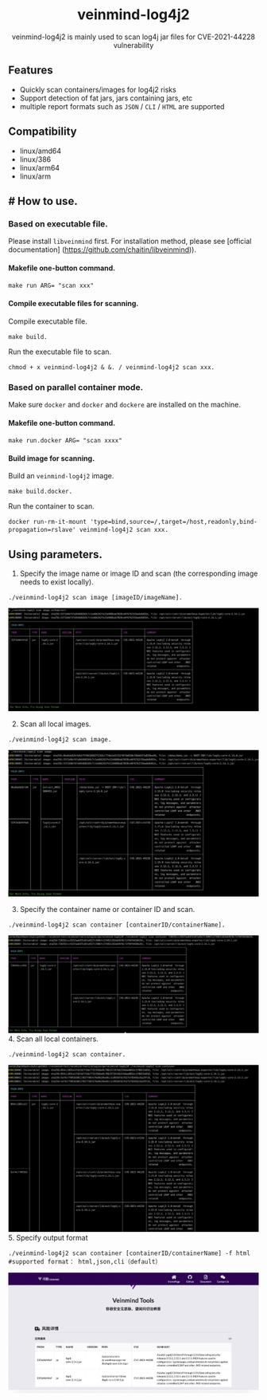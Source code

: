 
<h1 align="center"> veinmind-log4j2 </h1>

<p align="center">
veinmind-log4j2 is mainly used to scan log4j jar files for CVE-2021-44228 vulnerability</p>

## Features

- Quickly scan containers/images for log4j2 risks
- Support detection of fat jars, jars containing jars, etc
- multiple report formats such as `JSON` / `CLI` / `HTML` are supported

## Compatibility

- linux/amd64
- linux/386
- linux/arm64
- linux/arm

## # How to use.

### Based on executable file.

Please install `libveinmind` first. For installation method, please see [official documentation] (https://github.com/chaitin/libveinmind)).
#### Makefile one-button command.

```
make run ARG= "scan xxx"
```
#### Compile executable files for scanning.

Compile executable file.
```
make build.
```
Run the executable file to scan.
```
chmod + x veinmind-log4j2 & &. / veinmind-log4j2 scan xxx.
```
### Based on parallel container mode.
Make sure `docker` and `docker` and `dockere` are installed on the machine.
#### Makefile one-button command.
```
make run.docker ARG= "scan xxxx"
```
#### Build image for scanning.
Build an `veinmind-log4j2` image.
```
make build.docker.
```
Run the container to scan.
```
docker run-rm-it-mount 'type=bind,source=/,target=/host,readonly,bind-propagation=rslave' veinmind-log4j2 scan xxx.
```

## Using parameters.

1. Specify the image name or image ID and scan (the corresponding image needs to exist locally).

```
./veinmind-log4j2 scan image [imageID/imageName].
```
![](../../../docs/veinmind-log4j2/log4j2_scan_image_1.jpg)

2. Scan all local images.

```
./veinmind-log4j2 scan image.
```
![](../../../docs/veinmind-log4j2/log4j2_scan_image_2.jpg)

3. Specify the container name or container ID and scan.

```
./veinmind-log4j2 scan container [containerID/containerName].
```
![](../../../docs/veinmind-log4j2/log4j2_scan_container_1.jpg)
4. Scan all local containers.

```
./veinmind-log4j2 scan container.
```
![](../../../docs/veinmind-log4j2/log4j2_scan_container_2.jpg)
5. Specify output format

```
./veinmind-log4j2 scan container [containerID/containerName] -f html
#supported format： html,json,cli（default）
```
![](../../../docs/veinmind-log4j2/log4j2_format.jpg)